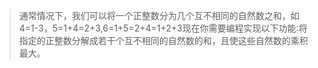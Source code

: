 > 通常情况下，我们可以将一个正整数分为几个互不相同的自然数之和，如4=1-3，5=1+4=2+3,6=1+5=2+4=1+2+3现在你需要编程实现以下功能∶将指定的正整数分解成若干个互不相同的自然数的和，且使这些自然数的乘积最大。